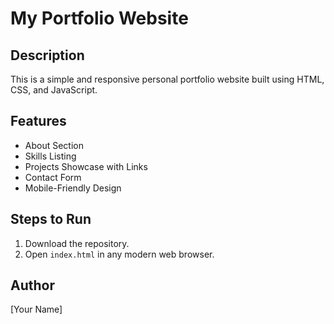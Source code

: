 # My Portfolio Website

## Description
This is a simple and responsive personal portfolio website built using HTML, CSS, and JavaScript.

## Features
- About Section
- Skills Listing
- Projects Showcase with Links
- Contact Form
- Mobile-Friendly Design

## Steps to Run
1. Download the repository.
2. Open `index.html` in any modern web browser.

## Author
[Your Name]
